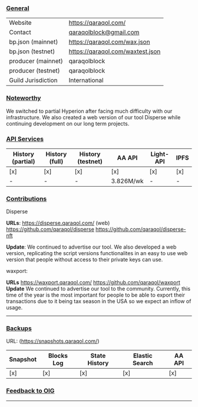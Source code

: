### <ins>General</ins>

|  |  |
| --- | --- |
| Website | https://qaraqol.com/ |
| Contact | qaraqolblock@gmail.com |
| bp.json (mainnet) | https://qaraqol.com/wax.json |
| bp.json (testnet) | https://qaraqol.com/waxtest.json |
| producer (mainnet) | qaraqolblock |
| producer (testnet) | qaraqolblock |
| Guild Jurisdiction | International |

### <ins>Noteworthy</ins>
We switched to partial Hyperion after facing much difficulty with our infrastructure. We also created a web version of our tool Disperse while continuing development on our long term projects. 
### <ins>API Services</ins>

| History (partial) | History (full) | History (testnet) | AA API | Light-API  | IPFS |
|--------|--------|--------|--------|--------|--------|
| [x] | [x] | [x] | [x] | [x] | [x] |  [x] |
| - | - | -|  3.826M/wk | - | -  |


### <ins>Contributions</ins>


Disperse

**URLs**:
https://disperse.qaraqol.com/ (web)
https://github.com/qaraqol/disperse
https://github.com/qaraqol/disperse-nft

**Update**:
We continued to advertise our tool. We also developed a web version, replicating the script versions functionalites in an easy to use web version that people without access to their private keys can use. 

waxport:

**URLs**
https://waxport.qaraqol.com/
https://github.com/qaraqol/waxport
**Update** 
We continued to advertise our tool to the community. Currently, this time of the year is the most important for people to be able to export their transactions due to it being tax season in the USA so we expect an inflow of usage.

---
### <ins>Backups </ins> 
URL: (https://snapshots.qaraqol.com/)

| Snapshot | Blocks Log | State History | Elastic Search | AA API |
|--------|--------|--------|--------|--------|
| [x] | [x] | [x] | [x] | [x] |

### <ins>Feedback to OIG</ins>


----
